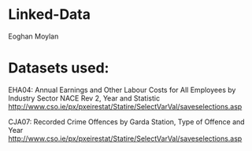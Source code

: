 # Linked-Data
Eoghan Moylan

# Datasets used:
EHA04: Annual Earnings and Other Labour Costs for All Employees by Industry Sector NACE Rev 2, Year and Statistic
http://www.cso.ie/px/pxeirestat/Statire/SelectVarVal/saveselections.asp

CJA07: Recorded Crime Offences by Garda Station, Type of Offence and Year   
http://www.cso.ie/px/pxeirestat/Statire/SelectVarVal/saveselections.asp

